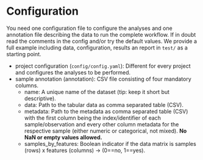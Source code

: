 # Configuration

You need one configuration file to configure the analyses and one annotation file describing the data to run the complete workflow. If in doubt read the comments in the config and/or try the default values. We provide a full example including data, configuration, results an report in `test/` as a starting point.

- project configuration (`config/config.yaml`): Different for every project and configures the analyses to be performed.
- sample annotation (annotation): CSV file consisting of four mandatory columns.
    -  name: A unique name of the dataset (tip: keep it short but descriptive).
    -  data: Path to the tabular data as comma separated table (CSV).
    -  metadata: Path to the metadata as comma separated table (CSV) with the first column being the index/identifier of each sample/observation and every other column metadata for the respective sample (either numeric or categorical, not mixed). **No NaN or empty values allowed.**
    -  samples_by_features: Boolean indicator if the data matrix is samples (rows) x features (columns) -> (0==no, 1==yes).
